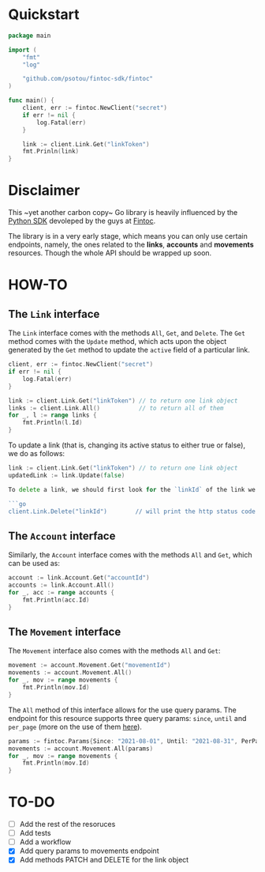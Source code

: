 # Quickstart

```go
package main

import (
    "fmt"
    "log"

    "github.com/psotou/fintoc-sdk/fintoc"
)

func main() {
    client, err := fintoc.NewClient("secret")
    if err != nil {
        log.Fatal(err)
    }

    link := client.Link.Get("linkToken")
    fmt.Prinln(link)
}
```

# Disclaimer

This ~yet another carbon copy~  Go library is heavily influenced by the [Python SDK](https://github.com/fintoc-com/fintoc-python) devoleped by the guys at [Fintoc](https://fintoc.com/).

The library is in a very early stage, which means you can only use certain endpoints, namely, the ones related to the **links**, **accounts** and **movements** resources. Though the whole API should be wrapped up soon.

# HOW-TO

## The `Link` interface

The `Link` interface comes with the methods `All`, `Get`, and `Delete`. The `Get` method comes with the `Update` method, which acts upon the object generated by the `Get` method to update the `active` field of a particular link.

```go
client, err := fintoc.NewClient("secret")
if err != nil {
    log.Fatal(err)
}

link := client.Link.Get("linkToken") // to return one link object
links := client.Link.All()           // to return all of them
for _, l := range links {
    fmt.Println(l.Id)
}
```

To update a link (that is, changing its active status to either true or false), we do as follows:

```go
link := client.Link.Get("linkToken") // to return one link object
updatedLink := link.Update(false)                   

To delete a link, we should first look for the `linkId` of the link we'd like to delete by running the `client.Link.All()` method. With the id in hand, we do:

```go
client.Link.Delete("linkId")        // will print the http status code of the request
```

## The `Account` interface

Similarly, the `Account` interface comes with the methods `All` and `Get`, which can be used as:

```go
account := link.Account.Get("accountId")
accounts := link.Account.All()
for _, acc := range accounts {
    fmt.Println(acc.Id)
}
```

## The `Movement` interface

The `Movement` interface also comes with the methods `All` and `Get`:

```go
movement := account.Movement.Get("movementId")
movements := account.Movement.All()
for _, mov := range movements {
    fmt.Println(mov.Id)
}
```

The `All` method of this interface allows for the use query params. The endpoint for this resource supports three query params: `since`, `until` and `per_page` (more on the use of them [here](https://docs.fintoc.com/reference/listar-movimientos)). 

```go
params := fintoc.Params{Since: "2021-08-01", Until: "2021-08-31", PerPage: "100"}
movements := account.Movement.All(params)
for _, mov := range movements {
    fmt.Println(mov.Id)
}
```

# TO-DO

+ [ ] Add the rest of the resoruces
+ [ ] Add tests
+ [ ] Add a workflow
+ [x] Add query params to movements endpoint
+ [x] Add methods PATCH and DELETE for the link object

